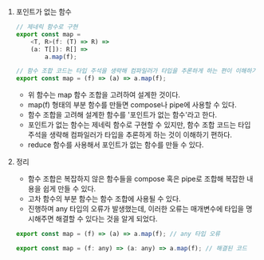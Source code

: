 1. 포인트가 없는 함수

    ```javascript
    // 제네릭 함수로 구현
    export const map =
        <T, R>(f: (T) => R) =>
        (a: T[]): R[] =>
            a.map(f);

    // 함수 조합 코드는 타입 주석을 생략해 컴파일러가 타입을 추론하게 하는 편이 이해하기 쉽다.
    export const map = (f) => (a) => a.map(f);
    ```

    - 위 함수는 map 함수 조합을 고려하여 설계한 것이다.
    - map(f) 형태의 부분 함수를 만들면 compose나 pipe에 사용할 수 있다.
    - 함수 조합을 고려해 설계한 함수를 '포인트가 없는 함수'라고 한다.
    - 포인트가 없는 함수는 제네릭 함수로 구현할 수 있지만, 함수 조합 코드는 타입 주석을 생략해 컴파일러가 타입을 추론하게 하는 것이 이해하기 편하다.
    - reduce 함수를 사용해서 포인트가 없는 함수를 만들 수 있다.

2. 정리

    - 함수 조합은 복잡하지 않은 함수들을 compose 혹은 pipe로 조합해 복잡한 내용을 쉽게 만들 수 있다.
    - 고차 함수의 부분 함수는 함수 조합에 사용될 수 있다.
    - 진행하며 any 타입의 오류가 발생했는데, 이러한 오류는 매개변수에 타입을 명시해주면 해결할 수 있다는 것을 알게 되었다.

    ```javascript
    export const map = (f) => (a) => a.map(f); // any 타입 오류

    export const map = (f: any) => (a: any) => a.map(f); // 해결된 코드
    ```
